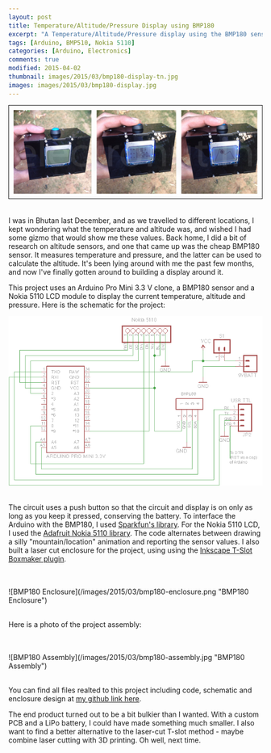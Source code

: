 ```yaml
---
layout: post
title: Temperature/Altitude/Pressure Display using BMP180
excerpt: "A Temperature/Altitude/Pressure display using the BMP180 sensor, an Arduino Pro Mini clone, and a Nokia 5110 LCD module."  
tags: [Arduino, BMP510, Nokia 5110]
categories: [Arduino, Electronics]
comments: true
modified: 2015-04-02
thumbnail: images/2015/03/bmp180-display-tn.jpg
images: images/2015/03/bmp180-display.jpg
---
```


![BMP180 Display](/images/2015/03/bmp180-display.jpg "BMP180 Display")
<br />
<br />

I was in Bhutan last December, and as we travelled to different
locations, I kept wondering what the temperature and altitude was, and
wished I had some gizmo that would show me these values. Back home, I
did a bit of research on altitude sensors, and one that came up was
the cheap BMP180 sensor. It measures temperature and
pressure, and the latter can be used to calculate the altitude. It's
been lying around with me the past few months, and now I've finally
gotten around to building a display around it.

This project uses an Arduino Pro Mini 3.3 V clone, a BMP180 sensor and a
Nokia 5110 LCD module to display the current temperature, altitude and
pressure. Here is the schematic for the project:

![BMP180 Schematic](/images/2015/03/bmp180-schematic.png "BMP180 Schematic")
<br />
<br />

The circuit uses a push button so that the circuit and display is on
only as long as you keep it pressed, conserving the battery. To
interface the Arduino with the BMP180, I used [Sparkfun's
library][2]. For the Nokia 5110 LCD, I used the [Adafruit Nokia 5110
library][3]. The code alternates between drawing a silly
"mountain/location" animation and reporting the sensor values. I also
built a laser cut enclosure for the project, using using the [Inkscape
T-Slot Boxmaker plugin][4].

<br />
<br />
![BMP180 Enclosure](/images/2015/03/bmp180-enclosure.png "BMP180 Enclosure")
<br />
<br />

Here is a photo of the project assembly:

<br />
<br />
![BMP180 Assembly](/images/2015/03/bmp180-assembly.jpg "BMP180 Assembly")
<br />
<br />


You can find all files realted to this project including code,
schematic and enclosure design at [my github link here][1].

The end product turned out to be a bit bulkier than I wanted. With a
custom PCB and a LiPo battery, I could have made something much
smaller. I also want to find a better alternative to the laser-cut
T-slot method - maybe combine laser cutting with 3D printing. Oh well,
next time.

[1]: https://github.com/electronut/bmp180
[2]: https://learn.sparkfun.com/tutorials/bmp180-barometric-pressure-sensor-hookup-
[3]: https://github.com/adafruit/Adafruit-PCD8544-Nokia-5110-LCD-library
[4]: http://wyolum.com/t-slot-boxmaker/
